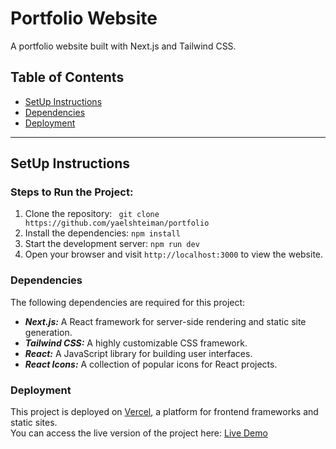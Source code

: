 # Portfolio Website

A portfolio website built with Next.js and Tailwind CSS. <br>

## Table of Contents

- [SetUp Instructions](#setup-instructions)
- [Dependencies](#dependencies)
- [Deployment](#Deployment)

---

## SetUp Instructions

### Steps to Run the Project:
1. Clone the repository:
    ``` git clone https://github.com/yaelshteiman/portfolio```
2. Install the dependencies: ```npm install```
3. Start the development server: ```npm run dev```
4. Open your browser and visit ```http://localhost:3000``` to view the website.
    


### Dependencies
The following dependencies are required for this project:

* ***Next.js:*** A React framework for server-side rendering and static site generation.
* ***Tailwind CSS:*** A highly customizable CSS framework.
* ***React:*** A JavaScript library for building user interfaces.
* ***React Icons:*** A collection of popular icons for React projects.

### Deployment
This project is deployed on [Vercel](https://vercel.com/), a platform for frontend frameworks and static sites. <br>
You can access the live version of the project here: [Live Demo](https://portfolio-six-pearl-85.vercel.app/)